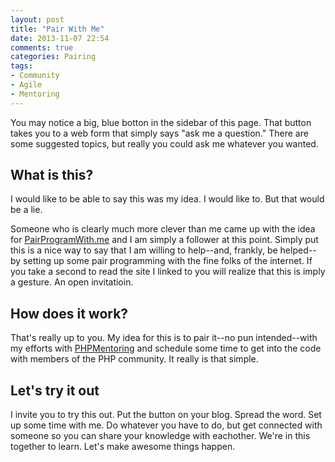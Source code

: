 ```yaml
---
layout: post
title: "Pair With Me"
date: 2013-11-07 22:54
comments: true
categories: Pairing
tags:
- Community
- Agile
- Mentoring
---
```

You may notice a big, blue botton in the sidebar of this page. That button takes you to a web form that simply says "ask me a question." There are some suggested topics, but really you could ask me whatever you wanted.

## What is this?

I would like to be able to say this was my idea. I would like to. But that would be a lie.

Someone who is clearly much more clever than me came up with the idea for [PairProgramWith.me](http://www.pairprogramwith.me/) and I am simply a follower at this point. Simply put this is a nice way to say that I am willing to help--and, frankly, be helped--by setting up some pair programming with the fine folks of the internet. If you take a second to read the site I linked to you will realize that this is imply a gesture. An open invitatioin.

## How does it work?

That's really up to you. My idea for this is to pair it--no pun intended--with my efforts with [PHPMentoring](http://phpmentoring.org) and schedule some time to get into the code with members of the PHP community. It really is that simple.

## Let's try it out

I invite you to try this out. Put the button on your blog. Spread the word. Set up some time with me. Do whatever you have to do, but get connected with someone so you can share your knowledge with eachother. We're in this together to learn. Let's make awesome things happen.
